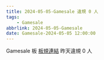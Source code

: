```yaml
---
title: 2024-05-05-Gamesale 違規 0 人
tags:
    - Gamesale
abbrlink: 2024-05-05-Gamesale
date: Gamesale-2024-05-05 12:00:00
---
```

Gamesale 板 [板規連結](https://www.ptt.cc/bbs/Gossiping/M.1637425085.A.07D.html)
昨天違規 0 人
